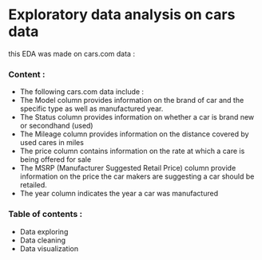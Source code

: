 # Exploratory data analysis on cars data
this EDA was made on cars.com data :
### Content :
- The following cars.com data include :
- The Model column provides information on the brand of car and the specific type as well as manufactured year.
- The Status column provides information on whether a car is brand new or secondhand (used)
- The Mileage column provides information on the distance covered by used cares in miles
- The price column contains information on the rate at which a care is being offered for sale
- The MSRP (Manufacturer Suggested Retail Price) column provide information on the price the car makers are suggesting a car should be retailed.
- The year column indicates the year a car was manufactured
### Table of contents : 
- Data exploring
- Data cleaning
- Data visualization
